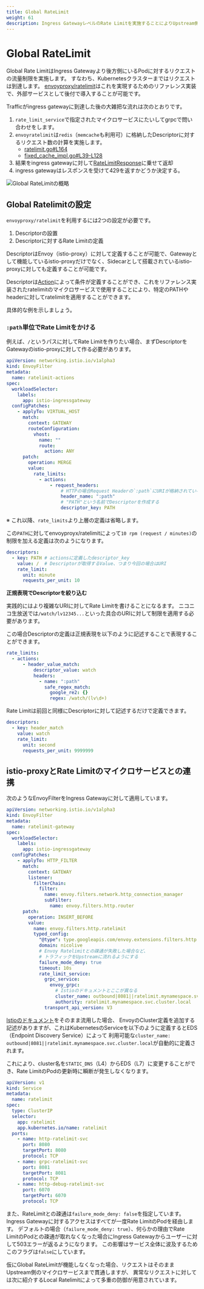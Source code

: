 ```yaml
---
title: Global RateLimit
weight: 61
description: Ingress GatewayレベルのRate Limitを実施することによりUpstream側の負荷を軽減します。
---
```


# Global RateLimit

Global Rate LimitはIngress Gatewayより後方側にいるPodに対するリクエストの流量制限を実施します。
すなわち、Kubernetesクラスターまではリクエストは到達します。
[envoyproxy/ratelimit](https://github.com/envoyproxy/ratelimit)はこれを実現するためのリファレンス実装で、外部サービスとして後付で導入することが可能です。

Trafficがingress gatewayに到達した後の大雑把な流れは次のとおりです。

1. `rate_limit_service`で指定されたマイクロサービスにたいしてgrpcで問い合わせをします。
2. `envoyratelimit`は`redis`（`memcache`も利用可）に格納したDescriptorに対するリクエスト数の計算を実施します。
   * [ratelimit.go#L164](https://github.com/envoyproxy/ratelimit/blob/main/src/service/ratelimit.go#L164)
   * [fixed_cache_impl.go#L39-L128](https://github.com/envoyproxy/ratelimit/blob/main/src/redis/fixed_cache_impl.go#L39-L128)
3. 結果をingress gatewayに対して[RateLimitResponse](https://pkg.go.dev/github.com/envoyproxy/go-control-plane@v0.10.1/envoy/service/ratelimit/v3?utm_source=gopls#RateLimitResponse)に乗せて返却
4. ingress gatewayはレスポンスを受けて429を返すかどうか決定する。

![Global RateLimitの概略](../global-ratelimit.svg)

## Global Ratelimitの設定

`envoyproxy/ratelimit`を利用するには2つの設定が必要です。

1. Descriptorの設置 
2. Descriptorに対するRate Limitの定義

DescriptorはEnvoy（istio-proxy）に対して定義することが可能で、Gatewayとして機能しているistio-proxyだけでなく、Sidecarとして搭載されているistio-proxyに対しても定義することが可能です。

Descriptorは[Action](https://www.envoyproxy.io/docs/envoy/latest/api-v3/config/route/v3/route_components.proto#config-route-v3-ratelimit-action)によって条件が定義することができ、これをリファレンス実装されたratelimitのマイクロサービスで使用することにより、特定のPATHやheaderに対してratelimitを適用することができます。

具体的な例を示しましょう。

### `:path`単位でRate Limitをかける

例えば、`/`というパスに対してRate Limitを作りたい場合、まずDescriptorをGatewayのistio-proxyに対して作る必要があります。

```yaml
apiVersion: networking.istio.io/v1alpha3
kind: EnvoyFilter
metadata:
  name: ratelimit-actions
spec:
  workloadSelector:
    labels:
      app: istio-ingressgateway
  configPatches:
    - applyTo: VIRTUAL_HOST
      match:
        context: GATEWAY
        routeConfiguration:
          vhost:
            name: ""
            route:
              action: ANY
      patch:
        operation: MERGE
        value:
          rate_limits:
            - actions:
                - request_headers:
                    # HTTPの場合Request Headerの`:path`にURIが格納されている
                    header_name: ":path"
                    # "PATH"という名前でDescriptorを作成する
                    descriptor_key: PATH
```

※ これ以降、`rate_limits`より上層の定義は省略します。

この`PATH`に対してenvoyproyx/ratelimitによって`10 rpm (request / minutes)`の制限を加える定義は次のようになります。

```yaml
descriptors:
  - key: PATH # actionsに定義したdescriptor_key
    value: /  # Descriptorが取得するValue、つまり今回の場合はURI
    rate_limit:
      unit: minute
      requests_per_unit: 10
```

**正規表現でDescriptorを絞り込む**

実践的にはより複雑なURIに対してRate Limitを書けることになるます。
ニコニコ生放送では`/watch/lv12345...`といった具合のURIに対して制限を適用する必要があります。

この場合Descriptorの定義は正規表現を以下のように記述することで表現することができます。

```yaml
rate_limits:
  - actions:
      - header_value_match:
          descriptor_value: watch
          headers:
            - name: ":path"
              safe_regex_match:
                google_re2: {}
                regex: /watch/(lv\d+)
```

Rate Limitは前回と同様にDescriptorに対して記述するだけで定義できます。

```yaml
descriptors:
  - key: header_match
    value: watch
    rate_limit:
      unit: second
      requests_per_unit: 9999999
```

## istio-proxyとRate Limitのマイクロサービスとの連携

次のようなEnvoyFilterをIngress Gatewayに対して適用しています。

```yaml
apiVersion: networking.istio.io/v1alpha3
kind: EnvoyFilter
metadata:
  name: ratelimit-gateway
spec:
  workloadSelector:
    labels:
      app: istio-ingressgateway
  configPatches:
    - applyTo: HTTP_FILTER
      match:
        context: GATEWAY
        listener:
          filterChain:
            filter:
              name: envoy.filters.network.http_connection_manager
              subFilter:
                name: envoy.filters.http.router
      patch:
        operation: INSERT_BEFORE
        value:
          name: envoy.filters.http.ratelimit
          typed_config:
            "@type": type.googleapis.com/envoy.extensions.filters.http.ratelimit.v3.RateLimit
            domain: nicolive
            # Envoy Ratelimitとの疎通が失敗した場合など、
            # トラフィックをUpstreamに流れるようにする
            failure_mode_deny: true
            timeout: 10s
            rate_limit_service:
              grpc_service:
                envoy_grpc:
                  # Istioのドキュメントとここが異なる
                  cluster_name: outbound|8081||ratelimit.mynamespace.svc.cluster.local
                  authority: ratelimit.mynamespace.svc.cluster.local
              transport_api_version: V3
```

[Istioのドキュメント](https://istio.io/latest/docs/tasks/policy-enforcement/rate-limit/)をそのまま流用した場合、
EnvoyのCluster定義を追加する記述がありますが、これはKubernetesのServiceを以下のように定義するとEDS（Endpoint Discovery Service）によって
利用可能な`cluster_name: outbound|8081||ratelimit.mynamespace.svc.cluster.local`が自動的に定義されます。

これにより、cluster名を`STATIC_DNS`（L4）からEDS（L7）に変更することができ、Rate LimitのPodの更新時に瞬断が発生しなくなります。

```yaml
apiVersion: v1
kind: Service
metadata:
  name: ratelimit
spec:
  type: ClusterIP
  selector:
    app: ratelimit
    app.kubernetes.io/name: ratelimit
  ports:
    - name: http-ratelimit-svc
      port: 8080
      targetPort: 8080
      protocol: TCP
    - name: grpc-ratelimit-svc
      port: 8081
      targetPort: 8081
      protocol: TCP
    - name: http-debug-ratelimit-svc
      port: 6070
      targetPort: 6070
      protocol: TCP
```


また、RateLimitとの疎通は`failure_mode_deny: false`を指定しています。
Ingress Gatewayに対するアクセスはすべてが一度Rate LimitのPodを経由します。
デフォルトの場合（`failure_mode_deny: true`）、何らかの理由でRate LimitのPodとの疎通が取れなくなった場合にIngress Gatewayからユーザーに対して503エラーが返るようになります。
この影響はサービス全体に波及するためこのフラグは`false`にしています。

仮にGlobal RateLimitが機能しなくなった場合、リクエストはそのままUpstream側のマイクロサービスまで貫通しますが、
異常なリクエストに対しては次に紹介するLocal Ratelimitによって多重の防御が用意されています。


